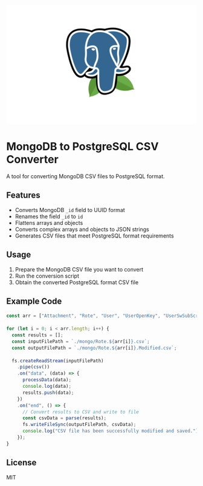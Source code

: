 ![mongo2postgres](https://github.com/Rabithua/mongo2postgres/blob/main/mongo2postgres.png)

# MongoDB to PostgreSQL CSV Converter

A tool for converting MongoDB CSV files to PostgreSQL format.

## Features

- Converts MongoDB `_id` field to UUID format
- Renames the field `_id` to `id`
- Flattens arrays and objects
- Converts complex arrays and objects to JSON strings
- Generates CSV files that meet PostgreSQL format requirements

## Usage

1. Prepare the MongoDB CSV file you want to convert
2. Run the conversion script
3. Obtain the converted PostgreSQL format CSV file

## Example Code

```javascript
const arr = ["Attachment", "Rote", "User", "UserOpenKey", "UserSwSubScription"];

for (let i = 0; i < arr.length; i++) {
  const results = [];
  const inputFilePath = `./mongo/Rote.${arr[i]}.csv`;
  const outputFilePath = `./mongo/Rote.${arr[i]}.Modified.csv`;

  fs.createReadStream(inputFilePath)
    .pipe(csv())
    .on("data", (data) => {
      processData(data);
      console.log(data);
      results.push(data);
    })
    .on("end", () => {
      // Convert results to CSV and write to file
      const csvData = parse(results);
      fs.writeFileSync(outputFilePath, csvData);
      console.log("CSV file has been successfully modified and saved.");
    });
}
```

## License

MIT
